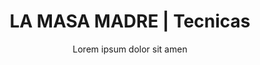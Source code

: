 ---
layout: culinary-blog-template/culinary-blog-techniques
identifier: techn3
page-image: technique-1.png #Imagen para redes sociales
title: LA MASA MADRE | Tecnicas
video: soaft-milk-bread-2.mp4
subtitle: Lorem ipsum dolor sit amen
basic-info:
  name: La masa madre biológica
  primary-image:
    name: technique-1.jpg
    alt: Masa madre
  url: 'techniques/masa-madre.html'
information:
  - name: 'El amasado tiene dos finalidades:'
    type: paragraph
  - name: 'Mezclar de forma homogénea: agua, harina, sal, levadura y   eventualmente mejoradores.'
    type: check
  - check:
  - title:
  - paragraph:
  - subtitle:
  - parapraph:
  - check:
  - check:
  - check:
  - check:  
---